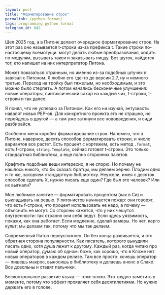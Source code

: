 ```yaml
---
layout: post
title: "Форматирование строк"
permalink: /python-format/
tags: programming python format
telegram_id: 842
---
```


Шел 2025 год, а в Питоне делают очередное форматирование строк. На этот раз оно
называется t-строки из-за префикса t. Такие строки по-настоящему всемогущи:
могут делать любые преобразования, ходить по модулям, вызывать такси и
заказывать пиццу. Без шуток, найдется тот, кто напишет на них интерпретатор
Питона.

Может показаться странным, но именно из-за подобных штучек я завязал с
Питоном. Я любил его где-то до версии 2.7, ну и немного третью. Переход на
тройку был тяжелым, но необходимым, и это можно было стерпеть. А потом начались
бесконечные улучшения: новые операторы, синтаксический сахар на каждый чих,
f-строки, t-строки и так далее.

Я понял, что не успеваю за Питоном. Как его ни изучай, энтузиасты навалят новых
PEP-ов. Для конкретного проекта это не страшно, но перейдешь в другой — а там
уже затянули все нововведения, и сиди разбирайся.

Особенно меня коробит форматирование строк. Напомню, что в Питоне, наверное,
десять способов форматировать строки, и число вариантов все растет. Есть процент
с кортежем, есть метод `.format`, есть f-строки, `string.Template`, сейчас
готовят t-строки. Это только стандартная библиотека, а еще полно сторонних
пакетов.

Крафтить подобные вещи интересно, я не спорю. Но почему не нашлось никого, кто
бы сказал: братцы, мы делаем херню. Плодим одно и то же, засоряем стандартную
библиотеку. Неужели, имея с десяток способов сделать X, нужно писать еще один?
Где был это человек? Или их выгнали?

Мое любимое занятие — форматировать процентом (как в Си) и выкладывать на
ревью. У питонистов начинается пожар: они говорят, что есть f-строки, что
процент использовать не надо, а почему — объяснить не могут. Со стороны кажется,
что у них чешутся внутренности: так странно они себя ведут. Если здесь
уязвимость, покажи, как она работает. Если медленно, сделай замеры. Но нет,
карго культ: мы делаем так, потому что мы так делаем.

Современный Питон переусложнен. Он без конца развивается, и это обратная сторона
популярности. Как писатель, которого вынудили писать одно, хотя душа лежит к
другому. Каждый раз, когда читаю про новый оператор, думаю об одном: боже, как
хорошо, что в Кложе нет новых операторов в каждом релизе. Там все просто: хочешь
оператор — пишешь макрос, выносишь в библиотеку и делаешь анонс в Слаке. Все
довольны и ставят пальчики.

Бесконтрольное развитие языка — тоже плохо. Это трудно заметить в моменте,
потому что эффект проявляет себя десятилетиями. Но нужно держать его в голове.
